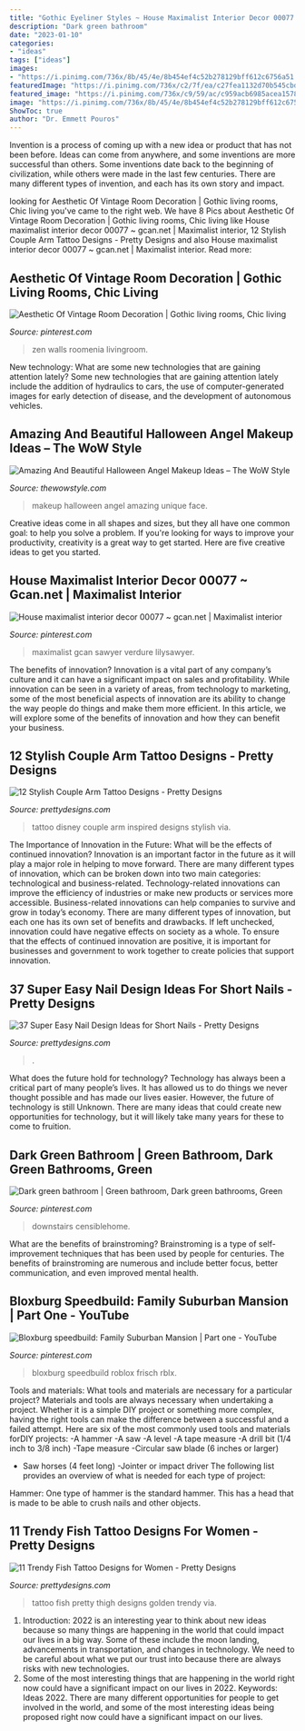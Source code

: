 ```yaml
---
title: "Gothic Eyeliner Styles ~ House Maximalist Interior Decor 00077 ~ Gcan.net"
description: "Dark green bathroom"
date: "2023-01-10"
categories:
- "ideas"
tags: ["ideas"]
images:
- "https://i.pinimg.com/736x/8b/45/4e/8b454ef4c52b278129bff612c6756a51.jpg"
featuredImage: "https://i.pinimg.com/736x/c2/7f/ea/c27fea1132d70b545cbdd200ee6c85a7.jpg"
featured_image: "https://i.pinimg.com/736x/c9/59/ac/c959acb6985acea1578086ea488da11b.jpg"
image: "https://i.pinimg.com/736x/8b/45/4e/8b454ef4c52b278129bff612c6756a51.jpg"
ShowToc: true
author: "Dr. Emmett Pouros"
---
```



Invention is a process of coming up with a new idea or product that has not been before. Ideas can come from anywhere, and some inventions are more successful than others. Some inventions date back to the beginning of civilization, while others were made in the last few centuries. There are many different types of invention, and each has its own story and impact.

	

		
looking for Aesthetic Of Vintage Room Decoration | Gothic living rooms, Chic living you've came to the right web. We have 8 Pics about Aesthetic Of Vintage Room Decoration | Gothic living rooms, Chic living like House maximalist interior decor 00077 ~ gcan.net | Maximalist interior, 12 Stylish Couple Arm Tattoo Designs - Pretty Designs and also House maximalist interior decor 00077 ~ gcan.net | Maximalist interior. Read more:
		
    
## Aesthetic Of Vintage Room Decoration | Gothic Living Rooms, Chic Living

<img loading=lazy src="https://i.pinimg.com/736x/8b/45/4e/8b454ef4c52b278129bff612c6756a51.jpg" onerror="this.onerror=null;this.src='https://tse2.mm.bing.net/th?id=OIP.aawZ8gjMCUSZOR6vlU00hQHaLG&amp;pid=15.1';" alt="Aesthetic Of Vintage Room Decoration | Gothic living rooms, Chic living">

_Source: pinterest.com_

>zen walls roomenia livingroom. 

	

New technology: What are some new technologies that are gaining attention lately?
Some new technologies that are gaining attention lately include the addition of hydraulics to cars, the use of computer-generated images for early detection of disease, and the development of autonomous vehicles.

    
## Amazing And Beautiful Halloween Angel Makeup Ideas – The WoW Style

<img loading=lazy src="http://thewowstyle.com/wp-content/uploads/2016/06/Stunning-Angel-Halloween-Makeup.jpg" onerror="this.onerror=null;this.src='https://tse2.mm.bing.net/th?id=OIP.mUsLR4e7fNf8MCgNFSiPuwHaMM&amp;pid=15.1';" alt="Amazing And Beautiful Halloween Angel Makeup Ideas – The WoW Style">

_Source: thewowstyle.com_

>makeup halloween angel amazing unique face. 

	

Creative ideas come in all shapes and sizes, but they all have one common goal: to help you solve a problem. If you're looking for ways to improve your productivity, creativity is a great way to get started. Here are five creative ideas to get you started.

    
## House Maximalist Interior Decor 00077 ~ Gcan.net | Maximalist Interior

<img loading=lazy src="https://i.pinimg.com/736x/c9/59/ac/c959acb6985acea1578086ea488da11b.jpg" onerror="this.onerror=null;this.src='https://tse1.mm.bing.net/th?id=OIP.OKnDbPK2jEj6CVctgvDxbAHaLH&amp;pid=15.1';" alt="House maximalist interior decor 00077 ~ gcan.net | Maximalist interior">

_Source: pinterest.com_

>maximalist gcan sawyer verdure lilysawyer. 

	

The benefits of innovation?
Innovation is a vital part of any company’s culture and it can have a significant impact on sales and profitability. While innovation can be seen in a variety of areas, from technology to marketing, some of the most beneficial aspects of innovation are its ability to change the way people do things and make them more efficient. In this article, we will explore some of the benefits of innovation and how they can benefit your business.

    
## 12 Stylish Couple Arm Tattoo Designs - Pretty Designs

<img loading=lazy src="http://www.prettydesigns.com/wp-content/uploads/2014/10/Disney-Inspired-Tattoo.jpg" onerror="this.onerror=null;this.src='https://tse2.mm.bing.net/th?id=OIP.Q_k2jblee4qROHXjclJj8AAAAA&amp;pid=15.1';" alt="12 Stylish Couple Arm Tattoo Designs - Pretty Designs">

_Source: prettydesigns.com_

>tattoo disney couple arm inspired designs stylish via. 

	

The Importance of Innovation in the Future: What will be the effects of continued innovation?
Innovation is an important factor in the future as it will play a major role in helping to move forward. There are many different types of innovation, which can be broken down into two main categories: technological and business-related. Technology-related innovations can improve the efficiency of industries or make new products or services more accessible. Business-related innovations can help companies to survive and grow in today’s economy. There are many different types of innovation, but each one has its own set of benefits and drawbacks. If left unchecked, innovation could have negative effects on society as a whole. To ensure that the effects of continued innovation are positive, it is important for businesses and government to work together to create policies that support innovation.

    
## 37 Super Easy Nail Design Ideas For Short Nails - Pretty Designs

<img loading=lazy src="http://www.prettydesigns.com/wp-content/uploads/2017/12/37-super-easy-nail-design-ideas-for-short-nails-10.jpg" onerror="this.onerror=null;this.src='https://tse4.mm.bing.net/th?id=OIP.gjpVq83SilKXaeKV3FxGBAHaHa&amp;pid=15.1';" alt="37 Super Easy Nail Design Ideas for Short Nails - Pretty Designs">

_Source: prettydesigns.com_

>. 

	

What does the future hold for technology?
Technology has always been a critical part of many people’s lives. It has allowed us to do things we never thought possible and has made our lives easier. However, the future of technology is still Unknown. There are many ideas that could create new opportunities for technology, but it will likely take many years for these to come to fruition.

    
## Dark Green Bathroom | Green Bathroom, Dark Green Bathrooms, Green

<img loading=lazy src="https://i.pinimg.com/736x/0f/7e/40/0f7e4012fade47b9ade7bba03fbacf38.jpg" onerror="this.onerror=null;this.src='https://tse1.mm.bing.net/th?id=OIP._4UXTfsmApblc-I1ukteVwHaJ3&amp;pid=15.1';" alt="Dark green bathroom | Green bathroom, Dark green bathrooms, Green">

_Source: pinterest.com_

>downstairs censiblehome. 

	

What are the benefits of brainstroming?
Brainstroming is a type of self-improvement techniques that has been used by people for centuries. The benefits of brainstroming are numerous and include better focus, better communication, and even improved mental health.

    
## Bloxburg Speedbuild: Family Suburban Mansion | Part One - YouTube

<img loading=lazy src="https://i.pinimg.com/736x/c2/7f/ea/c27fea1132d70b545cbdd200ee6c85a7.jpg" onerror="this.onerror=null;this.src='https://tse4.mm.bing.net/th?id=OIP.u62X6XLMKGk-L1aoCKzEfwHaFj&amp;pid=15.1';" alt="Bloxburg speedbuild: Family Suburban Mansion | Part one - YouTube">

_Source: pinterest.com_

>bloxburg speedbuild roblox frisch rblx. 

	

Tools and materials: What tools and materials are necessary for a particular project?
Materials and tools are always necessary when undertaking a project. Whether it is a simple DIY project or something more complex, having the right tools can make the difference between a successful and a failed attempt. Here are six of the most commonly used tools and materials forDIY projects:
-A hammer
-A saw
-A level
-A tape measure
-A drill bit (1/4 inch to 3/8 inch) 
-Tape measure 
-Circular saw blade (6 inches or larger) 
- Saw horses (4 feet long)  -Jointer or impact driver 
The following list provides an overview of what is needed for each type of project: 

Hammer: One type of hammer is the standard hammer. This has a head that is made to be able to crush nails and other objects.

    
## 11 Trendy Fish Tattoo Designs For Women - Pretty Designs

<img loading=lazy src="https://www.prettydesigns.com/wp-content/uploads/2014/09/Pretty-Golden-Fish-Tattoo-on-the-Thigh.jpg" onerror="this.onerror=null;this.src='https://tse4.mm.bing.net/th?id=OIP.oyf4CuW6imNv5J8aLKQsXQHaKK&amp;pid=15.1';" alt="11 Trendy Fish Tattoo Designs for Women - Pretty Designs">

_Source: prettydesigns.com_

>tattoo fish pretty thigh designs golden trendy via. 

	

1) Introduction: 2022 is an interesting year to think about new ideas because so many things are happening in the world that could impact our lives in a big way. Some of these include the moon landing, advancements in transportation, and changes in technology. We need to be careful about what we put our trust into because there are always risks with new technologies.
2) Some of the most interesting things that are happening in the world right now could have a significant impact on our lives in 2022. Keywords: Ideas 2022. There are many different opportunities for people to get involved in the world, and some of the most interesting ideas being proposed right now could have a significant impact on our lives.

